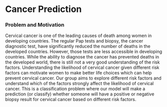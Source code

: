 # Cancer Prediction

### Problem and Motivation
Cervical cancer is one of the leading causes of death among women in developing countries. The regular Pap tests and biopsy, the cancer diagnostic test, have significantly reduced the number of deaths in the developed countries. However, those tests are less accessible in developing countries. While the ability to diagnose the cancer has prevented deaths in the developed world, there is still not a very good understanding of the risk factors. Understanding the likelihood of cervical cancer given different risk factors can motivate women to make better life choices which can help prevent cervical cancer.
Our group aims to explore different risk factors and understand which of the factors strongly affect the likelihood of cervical cancer. This is a classification problem where our model will make a prediction (or classify) whether someone will have a positive or negative biopsy result for cervical cancer based on different risk factors.
